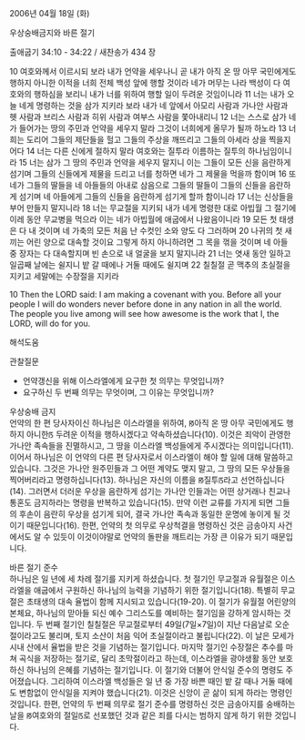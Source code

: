2006년 04월 18일 (화)

우상숭배금지와 바른 절기



출애굽기 34:10 - 34:22 / 새찬송가 434 장


10 여호와께서 이르시되 보라 내가 언약을 세우나니 곧 내가 아직 온 땅 아무 국민에게도 행하지 아니한 이적을 너희 전체 백성 앞에 행할 것이라 네가 머무는 나라 백성이 다 여호와의 행하심을 보리니 내가 너를 위하여 행할 일이 두려운 것임이니라 11 너는 내가 오늘 네게 명령하는 것을 삼가 지키라 보라 내가 네 앞에서 아모리 사람과 가나안 사람과 헷 사람과 브리스 사람과 히위 사람과 여부스 사람을 쫓아내리니 12 너는 스스로 삼가 네가 들어가는 땅의 주민과 언약을 세우지 말라 그것이 너희에게 올무가 될까 하노라 13 너희는 도리어 그들의 제단들을 헐고 그들의 주상을 깨뜨리고 그들의 아세라 상을 찍을지어다 14 너는 다른 신에게 절하지 말라 여호와는 질투라 이름하는 질투의 하나님임이니라 15 너는 삼가 그 땅의 주민과 언약을 세우지 말지니 이는 그들이 모든 신을 음란하게 섬기며 그들의 신들에게 제물을 드리고 너를 청하면 네가 그 제물을 먹을까 함이며 16 또 네가 그들의 딸들을 네 아들들의 아내로 삼음으로 그들의 딸들이 그들의 신들을 음란하게 섬기며 네 아들에게 그들의 신들을 음란하게 섬기게 할까 함이니라 17 너는 신상들을 부어 만들지 말지니라 18 너는 무교절을 지키되 내가 네게 명령한 대로 아빕월 그 절기에 이레 동안 무교병을 먹으라 이는 네가 아빕월에 애굽에서 나왔음이니라 19 모든 첫 태생은 다 내 것이며 네 가축의 모든 처음 난 수컷인 소와 양도 다 그러하며 20 나귀의 첫 새끼는 어린 양으로 대속할 것이요 그렇게 하지 아니하려면 그 목을 꺾을 것이며 네 아들 중 장자는 다 대속할지며 빈 손으로 내 얼굴을 보지 말지니라 21 너는 엿새 동안 일하고 일곱째 날에는 쉴지니 밭 갈 때에나 거둘 때에도 쉴지며 22 칠칠절 곧 맥추의 초실절을 지키고 세말에는 수장절을 지키라  

10  Then the LORD said: I am making a covenant with you. Before all your people I will do wonders never before done in any nation in all the world. The people you live among will see how awesome is the work that I, the LORD, will do for you.

해석도움





관찰질문
- 언약갱신을 위해 이스라엘에게 요구한 첫 의무는 무엇입니까?
- 요구하신 두 번째 의무는 무엇이며, 그 이유는 무엇입니까?


우상숭배 금지  
언약의 한 편 당사자이신 하나님은 이스라엘을 위하여, ꡐ아직 온 땅 아무 국민에게도 행하지 아니한ꡑ 두려운 이적을 행하시겠다고 약속하셨습니다(10). 이것은 죄악이 관영한 가나안 족속들을 진멸하시고, 그 땅을 이스라엘 백성들에게 주시겠다는 의미입니다(11). 이어서 하나님은 이 언약의 다른 편 당사자로서 이스라엘이 해야 할 일에 대해 말씀하고 있습니다. 그것은 가나안 원주민들과 그 어떤 계약도 맺지 말고, 그 땅의 모든 우상들을 찍어버리라고 명령하십니다(13). 하나님은 자신의 이름을 ꡐ질투ꡑ라고 선언하십니다(14). 그러면서 더러운 우상을 음란하게 섬기는 가나안 인들과는 어떤 상거래나 친교나 통혼도 금지하라는 명령을 반복하고 있습니다(15). 만약 이런 교류를 가지게 되면 그들의 후손이 음란히 우상을 섬기게 되어, 결국 가나안 족속과 동일한 운명에 놓이게 될 것이기 때문입니다(16). 한편, 언약의 첫 의무로 우상척결을 명령하신 것은 금송아지 사건에서도 알 수 있듯이 이것이야말로 언약의 돌판을 깨트리는 가장 큰 이유가 되기 때문입니다. 

바른 절기 준수  
하나님은 일 년에 세 차례 절기를 지키게 하셨습니다. 첫 절기인 무교절과 유월절은 이스라엘을 애굽에서 구원하신 하나님의 능력을 기념하기 위한 절기입니다(18). 특별히 무교절은 초태생의 대속 율법이 함께 지시되고 있습니다(19-20). 이 절기가 유월절 어린양의 본체요, 하나님의 맏아들 되신 예수 그리스도를 예비하는 절기임을 강하게 암시하는 것입니다. 두 번째 절기인 칠칠절은 무교절로부터 49일(7일×7일)이 지난 다음날로 오순절이라고도 불리며, 토지 소산이 처음 익어 초실절이라고 불립니다(22). 이 날은 모세가 시내 산에서 율법을 받은 것을 기념하는 절기입니다. 마지막 절기인 수장절은 추수를 마쳐 곡식을 저장하는 절기로, 달리 초막절이라고 하는데, 이스라엘을 광야생활 동안 보호하신 하나님의 은혜를 기념하는 절기입니다. 이 절기와 더불어 안식일 준수의 명령도 주어졌습니다. 그리하여 이스라엘 백성들은 일 년 중 가장 바쁜 때인 밭 갈 때나 거둘 때에도 변함없이 안식일을 지켜야 했습니다(21). 이것은 신앙이 곧 삶이 되게 하라는 명령인 것입니다. 한편, 언약의 두 번째 의무로 절기 준수를 명령하신 것은 금송아지를 숭배하는 날을 ꡐ여호와의 절일ꡑ로 선포했던 것과 같은 죄를 다시는 범하지 않게 하기 위한 것입니다.